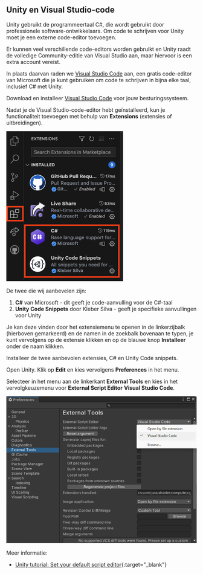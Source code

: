## Unity en Visual Studio-code

Unity gebruikt de programmeertaal C#, die wordt gebruikt door professionele software-ontwikkelaars. Om code te schrijven voor Unity moet je een externe code-editor toevoegen.

Er kunnen veel verschillende code-editors worden gebruikt en Unity raadt de volledige Community-editie van Visual Studio aan, maar hiervoor is een extra account vereist.

In plaats daarvan raden we [Visual Studio Code](https://code.visualstudio.com/) aan, een gratis code-editor van Microsoft die je kunt gebruiken om code te schrijven in bijna elke taal, inclusief C# met Unity.

Download en installeer [Visual Studio Code](https://code.visualstudio.com/) voor jouw besturingssysteem.

Nadat je de Visual Studio-code-editor hebt geïnstalleerd, kun je functionaliteit toevoegen met behulp van **Extensions** (extensies of uitbreidingen).

![De zijbalk van Visual Studio Code, het extensiesymbool (een vierkant opgesplitst in 4 secties, met de linkerbovenhoek enigszins gescheiden) is gemarkeerd, en de twee extensies C#- en Unity Code-snippets worden ook gemarkeerd.](images/VSCode-extensions.png)

De twee die wij aanbevelen zijn:
1. **C#** van Microsoft - dit geeft je code-aanvulling voor de C#-taal
2. **Unity Code Snippets** door Kleber Silva - geeft je specifieke aanvullingen voor Unity

Je kan deze vinden door het extensiemenu te openen in de linkerzijbalk (hierboven gemarkeerd) en de namen in de zoekbalk bovenaan te typen, je kunt vervolgens op de extensie klikken en op de blauwe knop **Installeer** onder de naam klikken.

Installeer de twee aanbevolen extensies, C# en Unity Code snippets.

Open Unity. Klik op **Edit** en kies vervolgens **Preferences** in het menu.

Selecteer in het menu aan de linkerkant **External Tools** en kies in het vervolgkeuzemenu voor **External Script Editor** **Visual Studio Code**.

![Preferences menu met Visual Studio Code gekozen als script editor.](images/unity-editor-select.png)

Meer informatie:
+ [Unity tutorial: Set your default script editor](https://learn.unity.com/tutorial/set-your-default-script-editor-ide){:target="_blank"}
